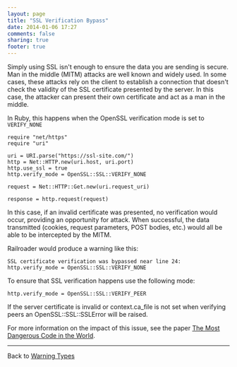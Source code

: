 ```yaml
---
layout: page
title: "SSL Verification Bypass"
date: 2014-01-06 17:27
comments: false
sharing: true
footer: true
---
```


Simply using SSL isn't enough to ensure the data you are sending is secure. Man in the middle (MITM) attacks are well known and widely used. In some cases, these attacks rely on the client to establish a connection that doesn't check the validity of the SSL certificate presented by the server. In this case, the attacker can present their own certificate and act as a man in the middle.

In Ruby, this happens when the OpenSSL verification mode is set to `VERIFY_NONE`

    require "net/https"
	require "uri"

	uri = URI.parse("https://ssl-site.com/")
	http = Net::HTTP.new(uri.host, uri.port)
	http.use_ssl = true
	http.verify_mode = OpenSSL::SSL::VERIFY_NONE

	request = Net::HTTP::Get.new(uri.request_uri)

	response = http.request(request)

In this case, if an invalid certificate was presented, no verification would occur, providing an opportunity for attack. When successful, the data transmitted (cookies, request parameters, POST bodies, etc.) would all be able to be intercepted by the MITM.

Railroader would produce a warning like this:

    SSL certificate verification was bypassed near line 24: http.verify_mode = OpenSSL::SSL::VERIFY_NONE

To ensure that SSL verification happens use the following mode:

    http.verify_mode = OpenSSL::SSL::VERIFY_PEER

If the server certificate is invalid or context.ca_file is not set when verifying peers an OpenSSL::SSL::SSLError will be raised.

For more information on the impact of this issue, see the paper [The Most Dangerous Code in the World](https://www.cs.utexas.edu/~shmat/shmat_ccs12.pdf).

---
Back to [Warning Types](/docs/warning_types)
